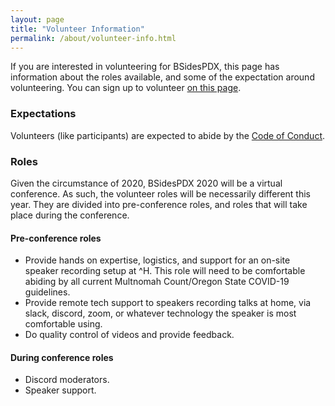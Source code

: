 ```yaml
---
layout: page
title: "Volunteer Information"
permalink: /about/volunteer-info.html
--- 
```


If you are interested in volunteering for BSidesPDX, this page has information about the roles available, and some of the expectation around volunteering. You can sign up to volunteer [on this page](../events/2020/volunteer.html).

### Expectations
Volunteers (like participants) are expected to abide by the [Code of Conduct](./code-of-conduct.html). 

### Roles
Given the circumstance of 2020, BSidesPDX 2020 will be a virtual conference.  As such, the volunteer roles will be necessarily different this year.  They are divided into pre-conference roles, and roles that will take place during the conference.

#### Pre-conference roles
* Provide hands on expertise, logistics, and support for an on-site speaker recording setup at ^H.  This role will need to be comfortable abiding by all current Multnomah Count/Oregon State COVID-19 guidelines.
* Provide remote tech support to speakers recording talks at home, via slack, discord, zoom, or whatever technology the speaker is most comfortable using.
* Do quality control of videos and provide feedback.

#### During conference roles
* Discord moderators.
* Speaker support.
